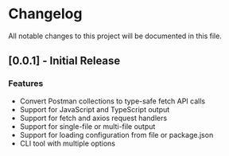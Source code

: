 # Changelog

All notable changes to this project will be documented in this file.

## [0.0.1] - Initial Release

### Features

- Convert Postman collections to type-safe fetch API calls
- Support for JavaScript and TypeScript output
- Support for fetch and axios request handlers
- Support for single-file or multi-file output
- Support for loading configuration from file or package.json
- CLI tool with multiple options
